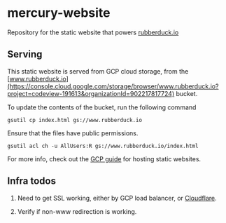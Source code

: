 # mercury-website

Repository for the static website that powers [rubberduck.io](http://www.rubberduck.io)

## Serving

This static website is served from GCP cloud storage, from the [www.rubberduck.io](https://console.cloud.google.com/storage/browser/www.rubberduck.io?project=codeview-191613&organizationId=902217817724) bucket.

To update the contents of the bucket, run the following command

```
gsutil cp index.html gs://www.rubberduck.io
```

Ensure that the files have public permissions.

```
gsutil acl ch -u AllUsers:R gs://www.rubberduck.io/index.html
```

For more info, check out the [GCP guide](https://cloud.google.com/storage/docs/hosting-static-website) for hosting static websites.

## Infra todos

1. Need to get SSL working, either by GCP load balancer, or [Cloudflare](https://www.cloudflare.com/ssl/).

2. Verify if non-www redirection is working.
